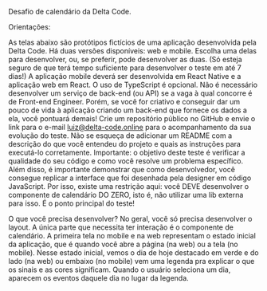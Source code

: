 Desafio de calendário da Delta Code.

Orientações:

As telas abaixo são protótipos fictícios de uma aplicação desenvolvida pela Delta Code. Há duas versões disponíveis: web e mobile.
Escolha uma delas para desenvolver, ou, se preferir, pode desenvolver as duas. (Só esteja seguro de que terá tempo suficiente para desenvolver o teste em até 7 dias!)
A aplicação mobile deverá ser desenvolvida em React Native e a aplicação web em React.
O uso de TypeScript é opcional.
Não é necessário desenvolver um serviço de back-end (ou API) se a vaga à qual concorre é de Front-end Engineer.
Porém, se você for criativo e conseguir dar um pouco de vida à aplicação criando um back-end que fornece os dados a ela, você pontuará demais!
Crie um repositório público no GitHub e envie o link para o e-mail luiz@delta-code.online para o acompanhamento da sua evolução do teste.
Não se esqueça de adicionar um README com a descrição do que você entendeu do projeto e quais as instruções para executá-lo corretamente.
Importante: o objetivo deste teste é verificar a qualidade do seu código e como você resolve um problema específico. Além disso, é importante demonstrar que como desenvolvedor, você consegue replicar a interface que foi desenhada pela designer em código JavaScript.
Por isso, existe uma restrição aqui: você DEVE desenvolver o componente de calendário DO ZERO, isto é, não utilizar uma lib externa para isso. É o ponto principal do teste!

O que você precisa desenvolver?
No geral, você só precisa desenvolver o layout. A única parte que necessita ter interação é o componente de calendário.
A primeira tela no mobile e na web representam o estado inicial da aplicação, que é quando você abre a página (na web) ou a tela (no mobile).
Nesse estado inicial, vemos o dia de hoje destacado em verde e do lado (na web) ou embaixo (no mobile) vem uma legenda pra explicar o que os sinais e as cores significam.
Quando o usuário seleciona um dia, aparecem os eventos daquele dia no lugar da legenda.
